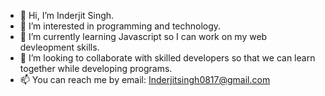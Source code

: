 - 👋 Hi, I’m Inderjit Singh.
- 👀 I’m interested in programming and technology.
- 🌱 I’m currently learning Javascript so I can work on my web devleopment skills.
- 💞️ I’m looking to collaborate with skilled developers so that we can learn together while developing programs.
- 📫 You can reach me by email: Inderjitsingh0817@gmail.com

<!---
Inderjit01/Inderjit01 is a ✨ special ✨ repository because its `README.md` (this file) appears on your GitHub profile.
You can click the Preview link to take a look at your changes.
--->
